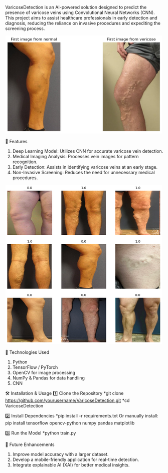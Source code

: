 VaricoseDetection is an AI-powered solution designed to predict the presence of varicose veins using Convolutional Neural Networks (CNN). This project aims to assist healthcare professionals in early detection and diagnosis, reducing the reliance on invasive procedures and expediting the screening process.

<img src="download.png" alt="ADAS-PeVision Demo" width="500">


🚀 Features
1. Deep Learning Model: Utilizes CNN for accurate varicose vein detection.
2. Medical Imaging Analysis: Processes vein images for pattern recognition.
3. Early Detection: Assists in identifying varicose veins at an early stage.
4. Non-Invasive Screening: Reduces the need for unnecessary medical procedures.

<img src="download-1.png" alt="ADAS-PeVision Demo" width="500">

🔧 Technologies Used
1. Python
2. TensorFlow / PyTorch
3. OpenCV for image processing
4. NumPy & Pandas for data handling
5. CNN

🛠 Installation & Usage
1️⃣ Clone the Repository
*git clone https://github.com/yourusername/VaricoseDetection.git
*cd VaricoseDetection

2️⃣ Install Dependencies
*pip install -r requirements.txt
Or manually install:
pip install tensorflow opencv-python numpy pandas matplotlib

3️⃣ Run the Model
*python train.py

📌 Future Enhancements
1. Improve model accuracy with a larger dataset.
2. Develop a mobile-friendly application for real-time detection.
3. Integrate explainable AI (XAI) for better medical insights.

